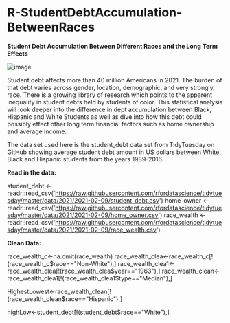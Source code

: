 # R-StudentDebtAccumulation-BetweenRaces

**Student Debt Accumulation Between Different Races and the Long Term Effects**

![image](https://user-images.githubusercontent.com/63875334/110209989-7c747f80-7e5d-11eb-95d1-cf5193c3862b.png)



Student debt affects more than 40 million Americans in 2021. The burden of that debt varies across gender, location, demographic, and very strongly, race. There is a growing library of research which points to the apparent inequality in student debts held by students of color. This statistical analysis will look deeper into the difference in dept accumulation between Black, Hispanic and White Students as well as dive into how this debt could possibly effect other long term financial factors such as home ownership and average income.

The data set used here is the student_debt data set from TidyTuesday on GitHub showing average student debt amount in US dollars between White, Black and Hispanic students from the years 1989-2016. 

**Read in the data:**

student_debt <- readr::read_csv('https://raw.githubusercontent.com/rfordatascience/tidytuesday/master/data/2021/2021-02-09/student_debt.csv')
home_owner <- readr::read_csv('https://raw.githubusercontent.com/rfordatascience/tidytuesday/master/data/2021/2021-02-09/home_owner.csv')
race_wealth <- readr::read_csv('https://raw.githubusercontent.com/rfordatascience/tidytuesday/master/data/2021/2021-02-09/race_wealth.csv')


**Clean Data:**

race_wealth_c<-na.omit(race_wealth)
race_wealth_clea<-race_wealth_c[!(race_wealth_c$race=="Non-White"),]
race_wealth_clea1<-race_wealth_clea[!(race_wealth_clea$year=="1963"),]
race_wealth_clean<-race_wealth_clea1[!(race_wealth_clea1$type=="Median"),]

HighestLowest<-race_wealth_clean[!(race_wealth_clean$race=="Hispanic"),]

highLow<-student_debt[!(student_debt$race=="White"),]


